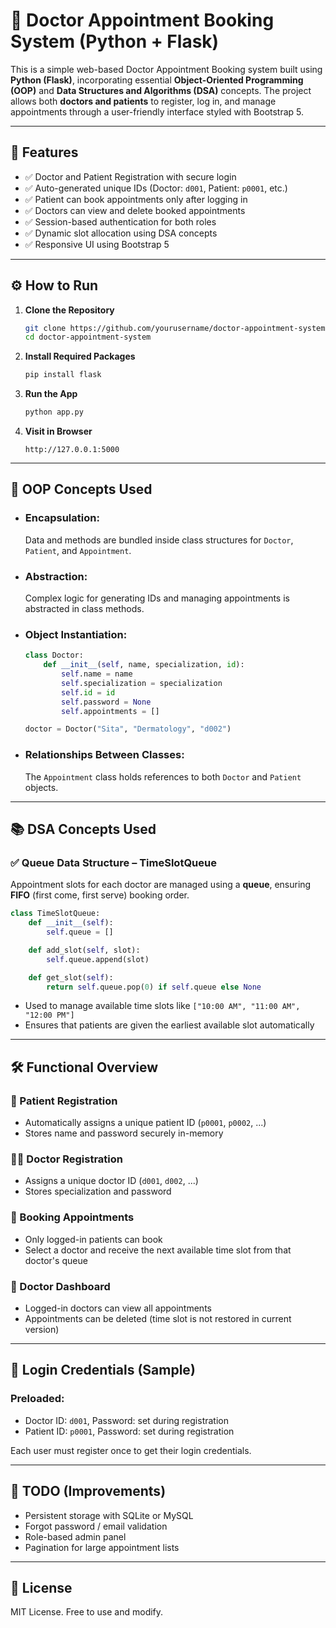 # 🏥 Doctor Appointment Booking System (Python + Flask)

This is a simple web-based Doctor Appointment Booking system built using **Python (Flask)**, incorporating essential **Object-Oriented Programming (OOP)** and **Data Structures and Algorithms (DSA)** concepts. The project allows both **doctors and patients** to register, log in, and manage appointments through a user-friendly interface styled with Bootstrap 5.

---

## 🚀 Features

- ✅ Doctor and Patient Registration with secure login
- ✅ Auto-generated unique IDs (Doctor: `d001`, Patient: `p0001`, etc.)
- ✅ Patient can book appointments only after logging in
- ✅ Doctors can view and delete booked appointments
- ✅ Session-based authentication for both roles
- ✅ Dynamic slot allocation using DSA concepts
- ✅ Responsive UI using Bootstrap 5

---

## ⚙️ How to Run

1. **Clone the Repository**
   ```bash
   git clone https://github.com/yourusername/doctor-appointment-system.git
   cd doctor-appointment-system
   ```

2. **Install Required Packages**
   ```bash
   pip install flask
   ```

3. **Run the App**
   ```bash
   python app.py
   ```

4. **Visit in Browser**
   ```
   http://127.0.0.1:5000
   ```

---

## 🧠 OOP Concepts Used

- ### Encapsulation:  
  Data and methods are bundled inside class structures for `Doctor`, `Patient`, and `Appointment`.

- ### Abstraction:  
  Complex logic for generating IDs and managing appointments is abstracted in class methods.

- ### Object Instantiation:
  ```python
  class Doctor:
      def __init__(self, name, specialization, id):
          self.name = name
          self.specialization = specialization
          self.id = id
          self.password = None
          self.appointments = []

  doctor = Doctor("Sita", "Dermatology", "d002")
  ```

- ### Relationships Between Classes:
  The `Appointment` class holds references to both `Doctor` and `Patient` objects.

---

## 📚 DSA Concepts Used

### ✅ Queue Data Structure – TimeSlotQueue

Appointment slots for each doctor are managed using a **queue**, ensuring **FIFO** (first come, first serve) booking order.

```python
class TimeSlotQueue:
    def __init__(self):
        self.queue = []

    def add_slot(self, slot):
        self.queue.append(slot)

    def get_slot(self):
        return self.queue.pop(0) if self.queue else None
```

- Used to manage available time slots like `["10:00 AM", "11:00 AM", "12:00 PM"]`
- Ensures that patients are given the earliest available slot automatically

---

## 🛠️ Functional Overview

### 👤 Patient Registration
- Automatically assigns a unique patient ID (`p0001`, `p0002`, ...)
- Stores name and password securely in-memory

### 👨‍⚕️ Doctor Registration
- Assigns a unique doctor ID (`d001`, `d002`, ...)
- Stores specialization and password

### 📅 Booking Appointments
- Only logged-in patients can book
- Select a doctor and receive the next available time slot from that doctor's queue

### 🧾 Doctor Dashboard
- Logged-in doctors can view all appointments
- Appointments can be deleted (time slot is not restored in current version)

---

## 🔐 Login Credentials (Sample)
### Preloaded:
- Doctor ID: `d001`, Password: set during registration
- Patient ID: `p0001`, Password: set during registration

Each user must register once to get their login credentials.

---

## 📝 TODO (Improvements)
- Persistent storage with SQLite or MySQL
- Forgot password / email validation
- Role-based admin panel
- Pagination for large appointment lists

---

## 📄 License
MIT License. Free to use and modify.
